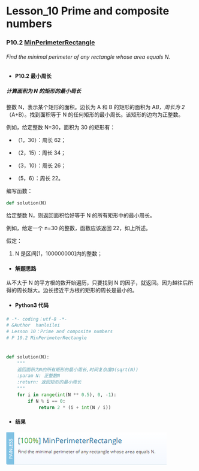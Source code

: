 # Lesson_10 Prime and composite numbers

### P10.2 [MinPerimeterRectangle](https://app.codility.com/programmers/lessons/10-prime_and_composite_numbers/min_perimeter_rectangle/)

###### Find the minimal perimeter of any rectangle whose area equals N.

- #### P10.2 最小周长

##### 计算面积为 N 的矩形的最小周长

整数 N，表示某个矩形的面积。边长为 A 和 B 的矩形的面积为 A*B，周长为 2*（A+B）。找到面积等于 N 的任何矩形的最小周长。该矩形的边均为正整数。

例如，给定整数 N=30，面积为 30 的矩形有：

- （1，30）：周长 62；

- （2，15）：周长 34；

- （3，10）：周长 26；

- （5，6）：周长 22。

编写函数：

```python
def solution(N)
```

给定整数 N，则返回面积恰好等于 N 的所有矩形中的最小周长。

例如，给定一个 n=30 的整数，函数应该返回 22，如上所述。

假定：

1.  N 是区间[1，100000000]内的整数；

- #### 解题思路

从不大于 N 的平方根的数开始遍历，只要找到 N 的因子，就返回。因为越往后所得的周长越大。边长接近平方根的矩形的周长是最小的。

- #### Python3 代码

```python
# -*- coding：utf-8 -*-
# &Author  hanleilei
# Lesson 10：Prime and composite numbers
# P 10.2 MinPerimeterRectangle


def solution(N):
    """
    返回面积为N的所有矩形的最小周长,时间复杂度O(sqrt(N))
    :param N: 正整数N
    :return: 返回矩形的最小周长
    """
    for i in range(int(N ** 0.5), 0, -1):
        if N % i == 0:
            return 2 * (i + int(N / i))
```

- #### 结果

![image](https://github.com/hanleilei/codility_lession/blob/master/L10_Prime%20and%20composite%20numbers/10.2.png)
